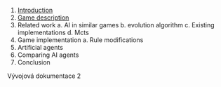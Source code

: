 1. [Introduction](#1.-Introduction)
2. [Game description](#2-game-description)
3. Related work
    a. AI in similar games
    b. evolution algorithm
    c. Existing implementations
    d. Mcts
5. Game implementation
    a. Rule modifications
6. Artificial agents
7. Comparing AI agents
8. Conclusion

Vývojová dokumentace
2
